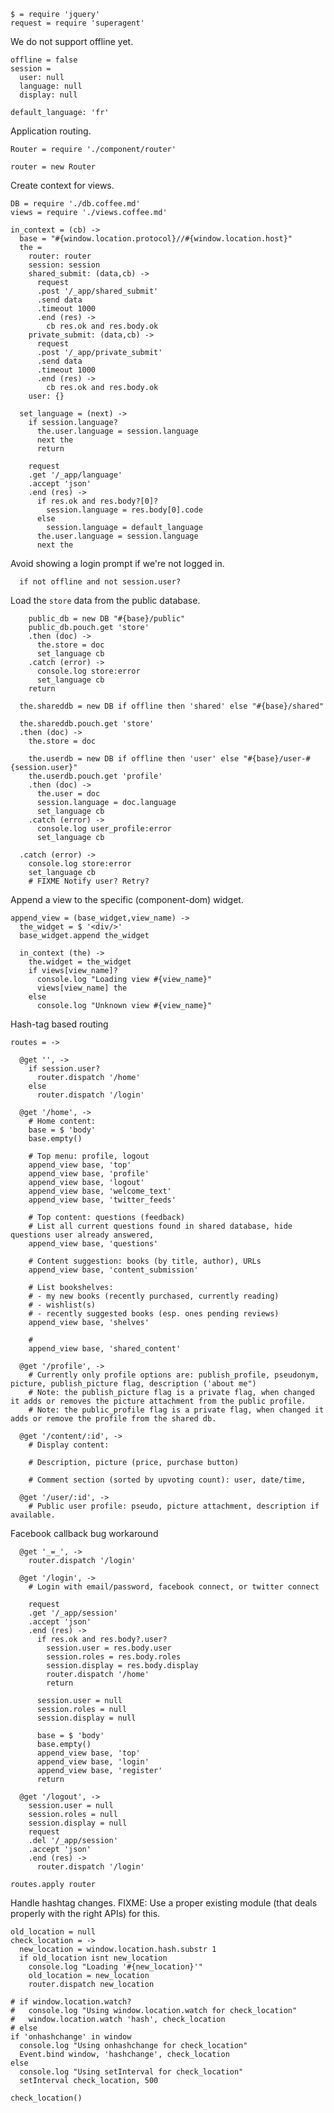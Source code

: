     $ = require 'jquery'
    request = require 'superagent'

We do not support offline yet.

    offline = false
    session =
      user: null
      language: null
      display: null

    default_language: 'fr'

Application routing.

    Router = require './component/router'

    router = new Router

Create context for views.

    DB = require './db.coffee.md'
    views = require './views.coffee.md'

    in_context = (cb) ->
      base = "#{window.location.protocol}//#{window.location.host}"
      the =
        router: router
        session: session
        shared_submit: (data,cb) ->
          request
          .post '/_app/shared_submit'
          .send data
          .timeout 1000
          .end (res) ->
            cb res.ok and res.body.ok
        private_submit: (data,cb) ->
          request
          .post '/_app/private_submit'
          .send data
          .timeout 1000
          .end (res) ->
            cb res.ok and res.body.ok
        user: {}

      set_language = (next) ->
        if session.language?
          the.user.language = session.language
          next the
          return

        request
        .get '/_app/language'
        .accept 'json'
        .end (res) ->
          if res.ok and res.body?[0]?
            session.language = res.body[0].code
          else
            session.language = default_language
          the.user.language = session.language
          next the

Avoid showing a login prompt if we're not logged in.

      if not offline and not session.user?

Load the `store` data from the public database.

        public_db = new DB "#{base}/public"
        public_db.pouch.get 'store'
        .then (doc) ->
          the.store = doc
          set_language cb
        .catch (error) ->
          console.log store:error
          set_language cb
        return

      the.shareddb = new DB if offline then 'shared' else "#{base}/shared"

      the.shareddb.pouch.get 'store'
      .then (doc) ->
        the.store = doc

        the.userdb = new DB if offline then 'user' else "#{base}/user-#{session.user}"
        the.userdb.pouch.get 'profile'
        .then (doc) ->
          the.user = doc
          session.language = doc.language
          set_language cb
        .catch (error) ->
          console.log user_profile:error
          set_language cb

      .catch (error) ->
        console.log store:error
        set_language cb
        # FIXME Notify user? Retry?

Append a view to the specific (component-dom) widget.

    append_view = (base_widget,view_name) ->
      the_widget = $ '<div/>'
      base_widget.append the_widget

      in_context (the) ->
        the.widget = the_widget
        if views[view_name]?
          console.log "Loading view #{view_name}"
          views[view_name] the
        else
          console.log "Unknown view #{view_name}"

Hash-tag based routing

    routes = ->

      @get '', ->
        if session.user?
          router.dispatch '/home'
        else
          router.dispatch '/login'

      @get '/home', ->
        # Home content:
        base = $ 'body'
        base.empty()

        # Top menu: profile, logout
        append_view base, 'top'
        append_view base, 'profile'
        append_view base, 'logout'
        append_view base, 'welcome_text'
        append_view base, 'twitter_feeds'

        # Top content: questions (feedback)
        # List all current questions found in shared database, hide questions user already answered,
        append_view base, 'questions'

        # Content suggestion: books (by title, author), URLs
        append_view base, 'content_submission'

        # List bookshelves:
        # - my new books (recently purchased, currently reading)
        # - wishlist(s)
        # - recently suggested books (esp. ones pending reviews)
        append_view base, 'shelves'

        # 
        append_view base, 'shared_content'

      @get '/profile', ->
        # Currently only profile options are: publish_profile, pseudonym, picture, publish_picture flag, description ('about me")
        # Note: the publish_picture flag is a private flag, when changed it adds or removes the picture attachment from the public profile.
        # Note: the public_profile flag is a private flag, when changed it adds or remove the profile from the shared db.

      @get '/content/:id', ->
        # Display content:

        # Description, picture (price, purchase button)

        # Comment section (sorted by upvoting count): user, date/time,

      @get '/user/:id', ->
        # Public user profile: pseudo, picture attachment, description if available.

Facebook callback bug workaround

      @get '_=_', ->
        router.dispatch '/login'

      @get '/login', ->
        # Login with email/password, facebook connect, or twitter connect

        request
        .get '/_app/session'
        .accept 'json'
        .end (res) ->
          if res.ok and res.body?.user?
            session.user = res.body.user
            session.roles = res.body.roles
            session.display = res.body.display
            router.dispatch '/home'
            return

          session.user = null
          session.roles = null
          session.display = null

          base = $ 'body'
          base.empty()
          append_view base, 'top'
          append_view base, 'login'
          append_view base, 'register'
          return

      @get '/logout', ->
        session.user = null
        session.roles = null
        session.display = null
        request
        .del '/_app/session'
        .accept 'json'
        .end (res) ->
          router.dispatch '/login'

    routes.apply router

Handle hashtag changes.
FIXME: Use a proper existing module (that deals properly with the right APIs) for this.

    old_location = null
    check_location = ->
      new_location = window.location.hash.substr 1
      if old_location isnt new_location
        console.log "Loading '#{new_location}'"
        old_location = new_location
        router.dispatch new_location

    # if window.location.watch?
    #   console.log "Using window.location.watch for check_location"
    #   window.location.watch 'hash', check_location
    # else
    if 'onhashchange' in window
      console.log "Using onhashchange for check_location"
      Event.bind window, 'hashchange', check_location
    else
      console.log "Using setInterval for check_location"
      setInterval check_location, 500

    check_location()
